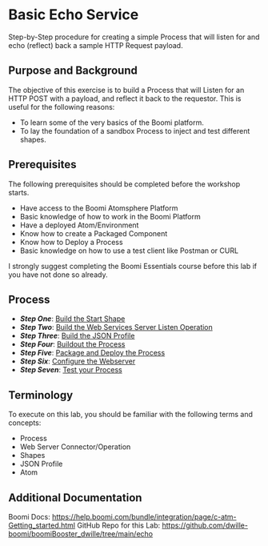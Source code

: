 # Basic Echo Service

Step-by-Step procedure for creating a simple Process that will listen for and echo (reflect) back a sample HTTP Request payload.

## Purpose and Background

The objective of this exercise is to build a Process that will Listen for an HTTP POST with a payload, and reflect it back to the requestor. This is useful for the following reasons:

- To learn some of the very basics of the Boomi platform.
- To lay the foundation of a sandbox Process to inject and test different shapes.

## Prerequisites

The following prerequisites should be completed before the workshop starts.

- Have access to the Boomi Atomsphere Platform
- Basic knowledge of how to work in the Boomi Platform
- Have a deployed Atom/Environment
- Know how to create a Packaged Component
- Know how to Deploy a Process
- Basic knowledge on how to use a test client like Postman or CURL

I strongly suggest completing the Boomi Essentials course before this lab if you have not done so already.

## Process

- ***Step One***: [Build the Start Shape](doc/echoLab.md#build-the-start-shape)
- ***Step Two***: [Build the Web Services Server Listen Operation](doc/echoLab.md#build-the-web-services-server-listen-operation)
- ***Step Three***: [Build the JSON Profile](doc/echoLab.md#build-the-json-profile)
- ***Step Four***: [Buildout the Process](doc/echoLab.md#buildout-the-process)
- ***Step Five***: [Package and Deploy the Process](doc/echoLab.md#package-and-deploy-the-process)
- ***Step Six***: [Configure the Webserver](doc/echoLab.md#configure-the-webserver)
- ***Step Seven***: [Test your Process](doc/echoLab.md#test-your-process)

## Terminology

To execute on this lab, you should be familiar with the following terms and concepts:

- Process
- Web Server Connector/Operation
- Shapes
- JSON Profile
- Atom

## Additional Documentation

Boomi Docs: https://help.boomi.com/bundle/integration/page/c-atm-Getting_started.html
GitHub Repo for this Lab: https://github.com/dwille-boomi/boomiBooster_dwille/tree/main/echo
